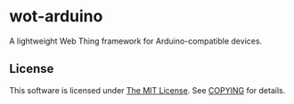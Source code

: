 # wot-arduino

A lightweight Web Thing framework for Arduino-compatible devices.

## License

This software is licensed under [The MIT License](COPYING). See [COPYING](COPYING) for details.
